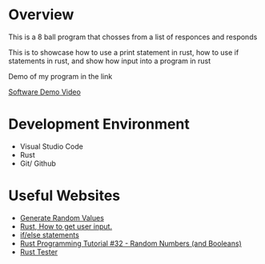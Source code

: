 # Overview

This is a 8 ball program that chosses from a list  of responces and responds

This is to showcase how to use a print statement in rust, how to use if statements in rust, and show how input into a program in rust

Demo of my program in the link

[Software Demo Video](https://youtu.be/zQ-c06yptVY)

# Development Environment
* Visual Studio Code
* Rust
* Git/ Github

# Useful Websites

* [Generate Random Values](https://rust-lang-nursery.github.io/rust-cookbook/algorithms/randomness.html)
* [Rust, How to get user input.](https://medium.com/@mikecode/rust-how-to-get-user-input-1a6997eb228e)
* [if/else statements](https://doc.rust-lang.org/rust-by-example/flow_control/if_else.html)
* [Rust Programming Tutorial #32 - Random Numbers (and Booleans)](https://www.youtube.com/watch?v=I5tKaSAcZRY&t=34s)
* [Rust Tester](https://play.rust-lang.org/?version=stable&mode=debug&edition=2021)

